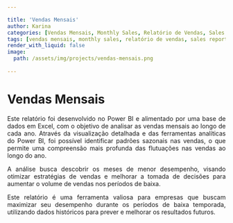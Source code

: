 ```yaml
---

title: 'Vendas Mensais'
author: Karina
categories: [Vendas Mensais, Monthly Sales, Relatório de Vendas, Sales Report, Análise de Dados, Data Analysis, Power BI, Business Intelligence, Excel, Python, Data Visualization, BI, Excel Reporting, Sazonalidade de Vendas, Sales Trends, Inteligência de Negócios]
tags: [vendas mensais, monthly sales, relatório de vendas, sales report, análise de dados, data analysis, power bi, business intelligence, excel, python, data visualization, bi, excel reporting, sazonalidade de vendas, sales trends, inteligência de negócios]
render_with_liquid: false
image:
  path: /assets/img/projects/vendas-mensais.png
  
---
```


# Vendas Mensais

<p style="text-align: justify;">
Este relatório foi desenvolvido no Power BI e alimentado por uma base de dados em Excel, com o objetivo de analisar as vendas mensais ao longo de cada ano. Através da visualização detalhada e das ferramentas analíticas do Power BI, foi possível identificar padrões sazonais nas vendas, o que permite uma compreensão mais profunda das flutuações nas vendas ao longo do ano.
</p>

<p style="text-align: justify;">
A análise busca descobrir os meses de menor desempenho, visando otimizar estratégias de vendas e melhorar a tomada de decisões para aumentar o volume de vendas nos períodos de baixa. 
</p>

<p style="text-align: justify;">
Este relatório é uma ferramenta valiosa para empresas que buscam maximizar seu desempenho durante os períodos de baixa temporada, utilizando dados históricos para prever e melhorar os resultados futuros.
</p>